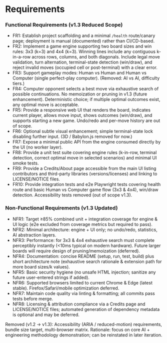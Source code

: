 # Requirements

### Functional Requirements (v1.3 Reduced Scope)
 - FR1: Establish project scaffolding and a minimal `/health` route/canary page; deployment is manual (documented) rather than CI/CD-based.
 - FR2: Implement a game engine supporting two board sizes and win rules: 3x3 (k=3) and 4x4 (k=3). Winning lines include any contiguous k-in-a-row across rows, columns, and both diagonals. Include legal move validation, turn alternation, terminal-state detection (win/draw), and reject invalid moves (occupied cell or post-terminal) with a clear error.
 - FR3: Support gameplay modes: Human vs Human and Human vs Computer (single perfect-play computer). (Removed: AI vs AI, difficulty tiers.)
 - FR4: Computer opponent selects a best move via exhaustive search of possible continuations. No memoization or pruning in v1.3 (future enhancement). Deterministic choice; if multiple optimal outcomes exist, any optimal move is acceptable.
 - FR5: Provide a responsive web UI that renders the board, indicates current player, allows move input, shows outcomes (win/draw), and supports starting a new game. Undo/redo and per-move history are out of scope.
 - FR6: Optional subtle visual enhancement; simple terminal-state lock disabling further input. (3D / Babylon.js removed for now.)
 - FR7: Expose a minimal public API from the engine consumed directly by the UI (no worker layer).
 - FR8: Provide a unit test suite covering engine rules (k-in-row, terminal detection, correct optimal move in selected scenarios) and minimal UI smoke tests.
 - FR9: Provide a Credits/About page accessible from the main UI listing contributors and third-party libraries (versions/licenses) and linking to LICENSE/NOTICE files.
 - FR10: Provide integration tests and e2e Playwright tests covering health route and basic Human vs Computer game flow (3x3 & 4x4), win/draw detection. Accessibility tests removed (out of scope v1.3).

### Non-Functional Requirements (v1.3 Updated)
 - NFR1: Target ≥85% combined unit + integration coverage for engine & UI logic (e2e excluded from coverage metrics but required to pass).
 - NFR2: Minimal architecture: engine + UI only; no undo/redo, statistics, AI abstraction layers.
 - NFR3: Performance: for 3x3 & 4x4 exhaustive search must complete perceptibly instantly (<10ms typical on modern hardware). Future larger boards will require design of pruning/memoization (deferred).
 - NFR4: Documentation: concise README (setup, run, test, build) plus short architecture note (exhaustive search rationale & extension path for more board sizes/k values).
 - NFR5: Basic security hygiene (no unsafe HTML injection; sanitize any future user-entered strings if added).
 - NFR6: Supported browsers limited to current Chrome & Edge (latest stable). Firefox/Safari/mobile optimization deferred.
 - NFR7: Maintain code quality via linting & formatting; all commits pass tests before merge.
 - NFR8: Licensing & attribution compliance via a Credits page and LICENSE/NOTICE files; automated generation of dependency metadata is optional and may be deferred.

Removed (v1.2 -> v1.3): Accessibility (ARIA / reduced-motion) requirements, bundle size target, multi-browser matrix. Rationale: focus on core AI + engineering methodology demonstration; can be reinstated in later iteration.
